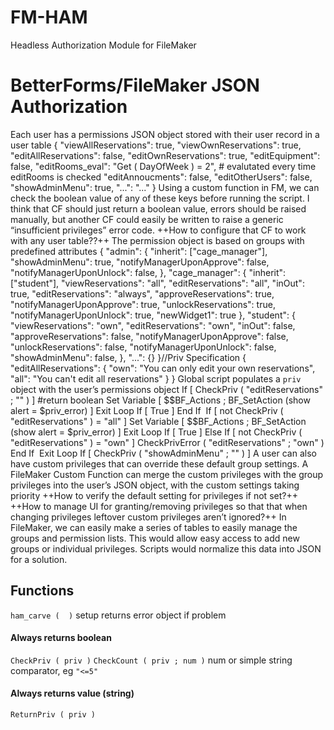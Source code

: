# FM-HAM
Headless Authorization Module for FileMaker

# BetterForms/FileMaker JSON Authorization
Each user has a permissions JSON object stored with their user record in a user table
{
	"viewAllReservations": true,
	"viewOwnReservations": true,
	"editAllReservations": false,
	"editOwnReservations": true,
	"editEquipment": false,
	"editRooms_eval": "Get ( DayOfWeek ) = 2", # evalutated every time editRooms is checked
	"editAnnoucments": false,
	"editOtherUsers": false,
	"showAdminMenu": true,
	"...": "..."
}
Using a custom function in FM, we can check the boolean value of any of these keys before running the script.
I think that CF should just return a boolean value, errors should be raised manually, but another CF could easily be written to raise a generic “insufficient privileges” error code.
++How to configure that CF to work with any user table??++
The permission object is based on groups with predefined attributes
{
	"admin": {
		"inherit": ["cage_manager"],
		"showAdminMenu": true,
		"notifyManagerUponApprove": false,
		"notifyManagerUponUnlock": false,
	},
	"cage_manager": {
		"inherit": ["student"],
		"viewReservations": "all",
		"editReservations": "all",
		"inOut": true,
		"editReservations": "always",
		"approveReservations": true,
		"notifyManagerUponApprove": true,
		"unlockReservations": true,
		"notifyManagerUponUnlock": true,
		"newWidget1": true
	},
	"student": {
		"viewReservations": "own",
		"editReservations": "own",
		"inOut": false,
		"approveReservations": false,
		"notifyManagerUponApprove": false,
		"unlockReservations": false,
		"notifyManagerUponUnlock": false,
		"showAdminMenu": false,
	},
	"...": {}
}
​
//Priv Specification
{
	"editAllReservations": {
		"own": "You can only edit your own reservations",
		"all": "You can't edit all reservations"
	}
}
Global script populates a `priv` object with the user’s permissions object
If [ CheckPriv ( "editReservations" ; "" ) ] #return boolean
	Set Variable [ $$BF_Actions ; BF_SetAction (show alert = $priv_error) ]
	Exit Loop If [ True ]
End If
​
If [ not CheckPriv ( "editReservations" ) = "all" ]
	Set Variable [ $$BF_Actions ; BF_SetAction (show alert = $priv_error) ]
	Exit Loop If [ True ]
Else If [ not CheckPriv ( "editReservations" ) = "own" ]
	CheckPrivError ( "editReservations" ; "own" )
End If
​
Exit Loop If [ CheckPriv ( "showAdminMenu" ; "" ) ]
A user can also have custom privileges that can override these default group settings. A FileMaker Custom Function can merge the custom privileges with the group privileges into the user’s JSON object, with the custom settings taking priority
++How to verify the default setting for privileges if not set?++
++How to manage UI for granting/removing privileges so that that when changing privileges leftover custom privileges aren’t ignored?++
In FileMaker, we can easily make a series of tables to easily manage the groups and permission lists. This would allow easy access to add new groups or individual privileges. Scripts would normalize this data into JSON for a solution.
​
## Functions
`ham_carve (  )` setup
returns error object if problem
#### Always returns boolean
`CheckPriv ( priv )`
`CheckCount ( priv ; num )` num or simple string comparator, eg `"<=5"`
#### Always returns value (string)
`ReturnPriv ( priv )` 
